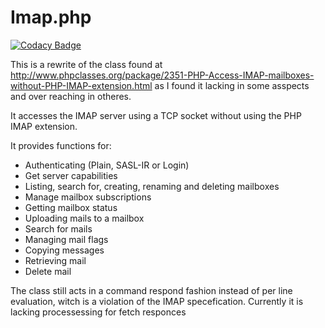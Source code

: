 Imap.php
================

[![Codacy Badge](https://api.codacy.com/project/badge/Grade/b8ab08f9d74345eca587148c0d3b365c)](https://www.codacy.com/app/AJenbo/imap.php?utm_source=github.com&amp;utm_medium=referral&amp;utm_content=AJenbo/imap.php&amp;utm_campaign=Badge_Grade)

This is a rewrite of the class found at http://www.phpclasses.org/package/2351-PHP-Access-IMAP-mailboxes-without-PHP-IMAP-extension.html as I found it lacking in some asspects and over reaching in otheres.

It accesses the IMAP server using a TCP socket without using the PHP IMAP extension.

It provides functions for:
- Authenticating (Plain, SASL-IR or Login)
- Get server capabilities
- Listing, search for, creating, renaming and deleting mailboxes
- Manage mailbox subscriptions
- Getting mailbox status
- Uploading mails to a mailbox
- Search for mails
- Managing mail flags
- Copying messages
- Retrieving mail
- Delete mail

The class still acts in a command respond fashion instead of per line evaluation, witch is a violation of the IMAP specefication.
Currently it is lacking processessing for fetch responces
